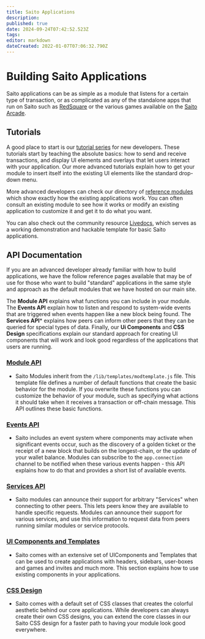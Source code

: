 ```yaml
---
title: Saito Applications
description: 
published: true
date: 2024-09-24T07:42:52.523Z
tags: 
editor: markdown
dateCreated: 2022-01-07T07:06:32.790Z
---
```


# Building Saito Applications

Saito applications can be as simple as a module that listens for a certain type of transaction, or as complicated as any of the standalone apps that run on Saito such as [RedSquare](/en/applications/redsquare) or the various games available on the [Saito Arcade](/en/applications/arcade).

## Tutorials

A good place to start is our [tutorial series](/tech/tutorials) for new developers. These tutorials start by teaching the absolute basics: how to send and receive transactions, and display UI elements and overlays that let users interact with your application. Our more advanced tutorials explain how to get your module to insert itself into the existing UI elements like the standard drop-down menu.

More advanced developers can check our directory of [reference modules](https://github.com/SaitoTech/saito-lite-rust/tree/master/mods) which show exactly how the existing applications work. You can often consult an existing module to see how it works or modify an existing application to customize it and get it to do what you want.

You can also check out the community resource [Livedocs](https://github.com/mat888/saito-livedocs), which serves as a working demonstration and hackable template for basic Saito applications.


## API Documentation

If you are an advanced developer already familiar with how to build applications, we have the follow reference pages available that may be of use for those who want to build "standard" applications in the same style and approach as the default modules that we have hosted on our main site. 

The **Module API** explains what functions you can include in your module. The **Events API** explain how to listen and respond to system-wide events that are triggered when events happen like a new block being found. The **Services API*** explains how peers can inform other peers that they can be queried for special types of data. Finally, our **Ui Components** and **CSS Design** specifications explain our standard approach for creating UI components that will work and look good regardless of the applications that users are running.

### [Module API](/tech/applications/module-api)
* Saito Modules inherit from the ```/lib/templates/modtemplate.js``` file. This template file defines a number of default functions that create the basic behavior for the module. If you overwrite these functions you can customize the behavior of your module, such as specifying what actions it should take when it receives a transaction or off-chain message. This API outlines these basic functions.

### [Events API](/tech/applications/events-api)
* Saito includes an event system where components may activate when significant events occur, such as the discovery of a golden ticket or the receipt of a new block that builds on the longest-chain, or the update of your wallet balance. Modules can subscribe to the ```app.connection``` channel to be notified when these various events happen - this API explains how to do that and provides a short list of available events.

### [Services API](/tech/applications/services-api)
* Saito modules can announce their support for arbitrary "Services" when connecting to other peers. This lets peers know they are available to handle specific requests. Modules can announce their support for various services, and use this information to request data from peers running similar modules or service protocols. 

### [UI Components and Templates](/tech/applications/ui-components)
* Saito comes with an extensive set of UIComponents and Templates that can be used to create applications with headers, sidebars, user-boxes and games and invites and much more. This section explains how to use existing components in your applications.

### [CSS Design](/tech/applications/saito-css)
* Saito comes with a default set of CSS classes that creates the colorful aesthetic behind our core applications. While developers can always create their own CSS designs, you can extend the core classes in our Saito CSS design for a faster path to having your module look good everywhere.


